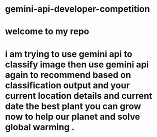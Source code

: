 # gemini-api-developer-competition 

# welcome to my repo 

# i am trying to use gemini api to classify image then use gemini api again to recommend based on classification output and your current location details and current date the best plant you can grow now  to help our planet and solve global warming .  
